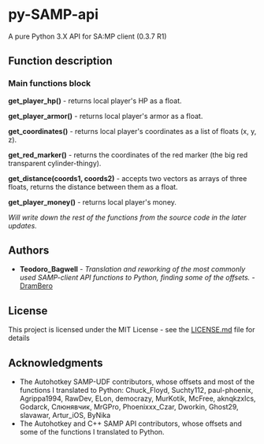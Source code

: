 # py-SAMP-api

A pure Python 3.X API for SA:MP client (0.3.7 R1)

## Function description
### Main functions block
**get_player_hp()** - returns local player's HP as a float.

**get_player_armor()** - returns local player's armor as a float.

**get_coordinates()** - returns local player's coordinates as a list of floats (x, y, z).

**get_red_marker()** - returns the coordinates of the red marker (the big red transparent cylinder-thingy).

**get_distance(coords1, coords2)** - accepts two vectors as arrays of three floats, returns the distance between them as a float.

**get_player_money()** - returns local player's money.

*Will write down the rest of the functions from the source code in the later updates.*

## Authors

* **Teodoro_Bagwell** - *Translation and reworking of the most commonly used SAMP-client API functions to Python, finding some of the offsets.* - [DramBero](https://github.com/DramBero)

## License

This project is licensed under the MIT License - see the [LICENSE.md](LICENSE.md) file for details

## Acknowledgments

* The Autohotkey SAMP-UDF contributors, whose offsets and most of the functions I translated to Python: Chuck_Floyd, Suchty112, paul-phoenix, Agrippa1994, RawDev, ELon, democrazy, MurKotik, McFree, aknqkzxlcs, Godarck, Слюнявчик, MrGPro, Phoenixxx_Czar, Dworkin, Ghost29, slavawar, Artur_iOS, ByNika
* The Autohotkey and C++ SAMP API contributors, whose offsets and some of the functions I translated to Python.
